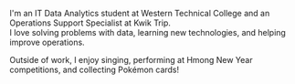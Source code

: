 I'm an IT Data Analytics student at Western Technical College and an Operations Support Specialist at Kwik Trip.  
I love solving problems with data, learning new technologies, and helping improve operations.  

Outside of work, I enjoy singing, performing at Hmong New Year competitions, and collecting Pokémon cards!  
